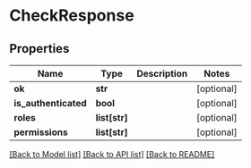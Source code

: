 # CheckResponse

## Properties
Name | Type | Description | Notes
------------ | ------------- | ------------- | -------------
**ok** | **str** |  | [optional] 
**is_authenticated** | **bool** |  | [optional] 
**roles** | **list[str]** |  | [optional] 
**permissions** | **list[str]** |  | [optional] 

[[Back to Model list]](../README.md#documentation-for-models) [[Back to API list]](../README.md#documentation-for-api-endpoints) [[Back to README]](../README.md)

